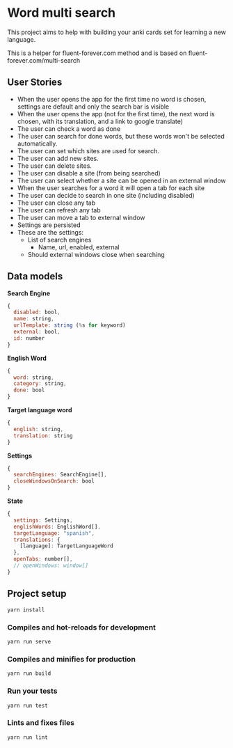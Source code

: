 # Word multi search

This project aims to help with building your anki cards set for learning a new language.

This is a helper for fluent-forever.com method and is based on fluent-forever.com/multi-search

## User Stories

- When the user opens the app for the first time no word is chosen, settings are default and only the search bar is visible
- When the user opens the app (not for the first time), the next word is chosen, with its translation, and a link to google translate)
- The user can check a word as done
- The user can search for done words, but these words won't be selected automatically.
- The user can set which sites are used for search.
- The user can add new sites.
- The user can delete sites.
- The user can disable a site (from being searched)
- The user can select whether a site can be opened in an external window
- When the user searches for a word it will open a tab for each site
- The user can decide to search in one site (including disabled)
- The user can close any tab
- The user can refresh any tab
- The user can move a tab to external window
- Settings are persisted
- These are the settings:
  - List of search engines
    - Name, url, enabled, external
  - Should external windows close when searching

## Data models

**Search Engine**

```js
{
  disabled: bool,
  name: string,
  urlTemplate: string (%s for keyword)
  external: bool,
  id: number
}
```

**English Word**

```js
{
  word: string,
  category: string,
  done: bool
}
```

**Target language word**

```js
{
  english: string,
  translation: string
}
```

**Settings**

```js
{
  searchEngines: SearchEngine[],
  closeWindowsOnSearch: bool
}
```

**State**

```js
{
  settings: Settings,
  englishWords: EnglishWord[],
  targetLanguage: "spanish",
  translations: {
    [language]: TargetLanguageWord
  },
  openTabs: number[],
  // openWindows: window[]
}
```

## Project setup

```
yarn install
```

### Compiles and hot-reloads for development

```
yarn run serve
```

### Compiles and minifies for production

```
yarn run build
```

### Run your tests

```
yarn run test
```

### Lints and fixes files

```
yarn run lint
```
